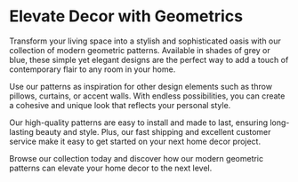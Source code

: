<!--font:Montserrat-->

# Elevate Decor with Geometrics

Transform your living space into a stylish and sophisticated oasis with our collection of modern geometric patterns. Available in shades of grey or blue, these simple yet elegant designs are the perfect way to add a touch of contemporary flair to any room in your home.

Use our patterns as inspiration for other design elements such as throw pillows, curtains, or accent walls. With endless possibilities, you can create a cohesive and unique look that reflects your personal style.

Our high-quality patterns are easy to install and made to last, ensuring long-lasting beauty and style. Plus, our fast shipping and excellent customer service make it easy to get started on your next home decor project.

Browse our collection today and discover how our modern geometric patterns can elevate your home decor to the next level.

<!--

Write me markdown content of website with wallpaper:

"A wallpaper with a repeating pattern of simple geometric shapes, in a monochromatic color palette such as grey or blue."

The header of the page should not be copy of the text but rather a real content of the website which is using this wallpaper.


---


# Geometric Wallpaper for a Modern Look

Transform your space with our geometric wallpaper featuring a repeating pattern of simple shapes in a monochromatic color palette. Choose from shades of grey or blue to create a modern and sophisticated atmosphere in any room.

Our high-quality wallpaper is easy to install and durable, ensuring long-lasting beauty and style. Whether you're updating a home office, bedroom, or living room, this wallpaper is the perfect choice for adding a touch of contemporary elegance to your decor.

Order now and enjoy fast shipping and excellent customer service. Contact us today to learn more about our geometric wallpaper options and how they can enhance your home's aesthetic.


---


Heading should not include word "wallpaper". The website should not be about the wallpaper itself, wallpaper is just a related background, rewrite whole content.


---


# Elevate Your Space with Modern Geometric Patterns

Looking to give your living space a modern and sophisticated feel? Look no further than our collection of geometric patterns in monochromatic shades of grey or blue. These simple yet stylish designs are the perfect way to elevate any room in your home.

Our high-quality patterns are available as wallpaper, but they can also be used as inspiration for other design elements such as throw pillows, curtains, or accent walls. With endless possibilities, you can create a cohesive and contemporary look that's uniquely yours.

Easy to install and durable, our geometric patterns are made to last. Plus, our fast shipping and excellent customer service make it easy to get started on your next home decor project.

Browse our collection today and discover how our modern geometric patterns can transform your space into a work of art.


---


Heading is too long, rewrite whole content.


---


# Modern Geometric Patterns for a Stylish Home

Add a touch of sophistication to your living space with our collection of modern geometric patterns. Available in shades of grey or blue, these simple yet stylish designs are the perfect way to elevate any room in your home.

Use our patterns as inspiration for other design elements such as throw pillows, curtains, or accent walls. With endless possibilities, you can create a cohesive and contemporary look that's uniquely yours.

Our high-quality patterns are made to last and easy to install. Plus, our fast shipping and excellent customer service make it easy to get started on your next home decor project.

Browse our collection today and discover how our modern geometric patterns can transform your space into a work of art.


---


Heading is too long, rewrite whole content.


---


# Elevate Your Home Decor with Modern Geometric Patterns

Transform your living space into a stylish and sophisticated oasis with our collection of modern geometric patterns. Available in shades of grey or blue, these simple yet elegant designs are the perfect way to add a touch of contemporary flair to any room in your home.

Use our patterns as inspiration for other design elements such as throw pillows, curtains, or accent walls. With endless possibilities, you can create a cohesive and unique look that reflects your personal style.

Our high-quality patterns are easy to install and made to last, ensuring long-lasting beauty and style. Plus, our fast shipping and excellent customer service make it easy to get started on your next home decor project.

Browse our collection today and discover how our modern geometric patterns can elevate your home decor to the next level.


---


Write me a Google font which is best fitting for the website.

Pick from the list:
- Poppins
- Inter
- Futura
- Roboto
- Open Sans
- Lato
- Great Vibes
- Playfair Display
- IBM Plex Sans
- Exo 2
- Alegreya
- Dancing Script
- Lobster
- Orbitron
- Barlow Condensed
- Montserrat
- Raleway


Write just the font name nothing else.


---


Montserrat

-->
